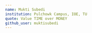 ```yaml
---
name: Mukti Subedi
institution: Pulchowk Campus, IOE, TU
quote: Value TIME over MONEY
github_user: muktisubedi
---
```


